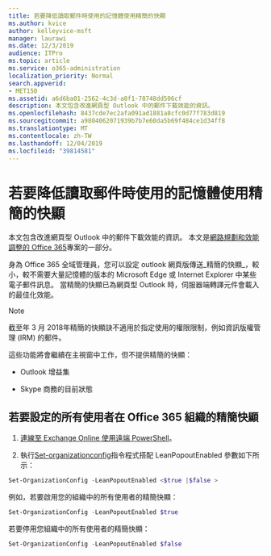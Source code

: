 ```yaml
---
title: 若要降低讀取郵件時使用的記憶體使用精簡的快顯
ms.author: kvice
author: kelleyvice-msft
manager: laurawi
ms.date: 12/3/2019
audience: ITPro
ms.topic: article
ms.service: o365-administration
localization_priority: Normal
search.appverid:
- MET150
ms.assetid: a6d6ba01-2562-4c3d-a8f1-78748dd506cf
description: 本文包含改進網頁型 Outlook 中的郵件下載效能的資訊。
ms.openlocfilehash: 8437cde7ec2afa091ad1881a8cfc0d77f783d819
ms.sourcegitcommit: a9804062071939b7b7e60da5b69f484ce1d34ff8
ms.translationtype: MT
ms.contentlocale: zh-TW
ms.lasthandoff: 12/04/2019
ms.locfileid: "39814581"
---
```

# <a name="use-lean-popouts-to-reduce-memory-used-when-reading-mail-messages"></a>若要降低讀取郵件時使用的記憶體使用精簡的快顯

本文包含改進網頁型 Outlook 中的郵件下載效能的資訊。 本文是[網路規劃和效能調整的 Office 365](https://aka.ms/tune)專案的一部分。
  
身為 Office 365 全域管理員，您可以設定 outlook 網頁版傳送_精簡的快顯_，較小，較不需要大量記憶體的版本的 Microsoft Edge 或 Internet Explorer 中某些電子郵件訊息。 當精簡的快顯已為網頁型 Outlook 時，伺服器端轉譯元件會載入的最佳化效能。
  
> [!NOTE]
> 截至年 3 月 2018年精簡的快顯訣不適用於指定使用的權限限制，例如資訊版權管理 (IRM) 的郵件。
  
這些功能將會繼續在主視窗中工作，但不提供精簡的快顯：
  
- Outlook 增益集
  
- Skype 商務的目前狀態
  
## <a name="to-configure-lean-popouts-for-all-users-within-your-office-365-organization"></a>若要設定的所有使用者在 Office 365 組織的精簡快顯
  
1. [連線至 Exchange Online 使用遠端 PowerShell](https://technet.microsoft.com/library/jj984289%28v=exchg.150%29.aspx )。
  
2. 執行[Set-organizationconfig](https://technet.microsoft.com/library/aa997443%28v=exchg.160%29.aspx)指令程式搭配 LeanPopoutEnabled 參數如下所示：

  ```powershell
  Set-OrganizationConfig -LeanPopoutEnabled <$true |$false >
  ```

  例如，若要啟用您的組織中的所有使用者的精簡快顯：
  
  ```powershell
  Set-OrganizationConfig -LeanPopoutEnabled $true
  ```

  若要停用您組織中的所有使用者的精簡快顯：

  ```powershell
  Set-OrganizationConfig -LeanPopoutEnabled $false
  ```
